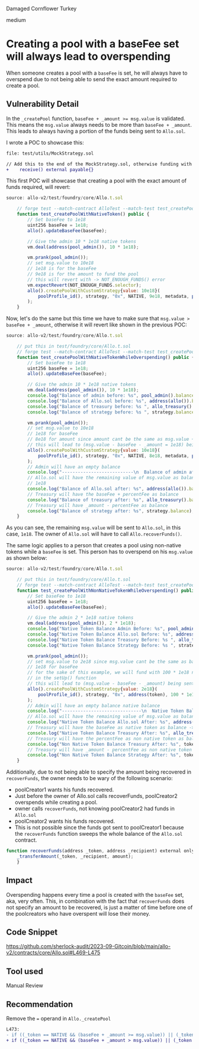 Damaged Cornflower Turkey

medium

# Creating a pool with a baseFee set will always lead to overspending
When someone creates a pool with a `baseFee` is set, he will always have to overspend due to not being able to send the exact amount required to create a pool.
## Vulnerability Detail
In the `_createPool` function, `baseFee + _amount >= msg.value` is validated. This means the `msg.value` always needs to be more than `baseFee + _amount`. This leads to always having a portion of the funds being sent to `Allo.sol`.

I wrote a POC to showcase this:
```diff
file: test/utils/MockStrategy.sol

// Add this to the end of the MockStrategy.sol, otherwise funding with NATIVE token will always fail.
+    receive() external payable{}
```

This first POC will showcase that creating a pool with the exact amount of funds required, will revert:
```javascript
source: allo-v2/test/foundry/core/Allo.t.sol

    // forge test --match-contract AlloTest --match-test test_createPoolWithNativeToken -vvvv
    function test_createPoolWithNativeToken() public {
		// Set baseFee to 1e18 
        uint256 baseFee = 1e18;
        allo().updateBaseFee(baseFee);

		// Give the admin 10 * 1e18 native tokens
        vm.deal(address(pool_admin()), 10 * 1e18);

        vm.prank(pool_admin());
        // set msg.value to 10e18
        // 1e18 is for the baseFee
        // 9e18 is for the amount to fund the pool
        // this will revert with -> NOT_ENOUGH_FUNDS() error
        vm.expectRevert(NOT_ENOUGH_FUNDS.selector);
        allo().createPoolWithCustomStrategy{value: 10e18}(
            poolProfile_id(), strategy, "0x", NATIVE, 9e18, metadata, pool_managers()
        );
    }
```

Now, let's do the same but this time we have to make sure that `msg.value > baseFee + _amount`, otherwise it will revert like shown in the previous POC:
```javascript
source: allo-v2/test/foundry/core/Allo.t.sol

    // put this in test/foundry/core/Allo.t.sol
    // forge test --match-contract AlloTest --match-test test_createPoolWithNativeTokenWhileOverspending -vvv
    function test_createPoolWithNativeTokenWhileOverspending() public {
		// Set baseFee to 1e18
        uint256 baseFee = 1e18;
        allo().updateBaseFee(baseFee);

		// Give the admin 10 * 1e18 native tokens
        vm.deal(address(pool_admin()), 10 * 1e18);
        console.log("Balance of admin before: %s", pool_admin().balance);
        console.log("Balance of Allo.sol before: %s", address(allo()).balance);
        console.log("Balance of treasury before: %s ", allo_treasury().balance);
        console.log("Balance of strategy before: %s ", strategy.balance);

        vm.prank(pool_admin());
        // set msg.value to 10e18
        // 1e18 for baseFee
        // 8e18 for amount since amount cant be the same as msg.value + baseFee
        // this will lead to (msg.value - baseFee - _amount = 1e18) being sent to the Allo.sol contract
        allo().createPoolWithCustomStrategy{value: 10e18}(
            poolProfile_id(), strategy, "0x", NATIVE, 8e18, metadata, pool_managers()
        );
        // Admin will have an empty balance
        console.log("---------------------------\n  Balance of admin after: %s", pool_admin().balance);
        // Allo.sol will have the remaining value of msg.value as balance
        // 1e18
        console.log("Balance of Allo.sol after: %s", address(allo()).balance);
        // Treasury will have the baseFee + percentFee as balance
        console.log("Balance of treasury after: %s", allo_treasury().balance);
        // Treasury will have _amount - percentFee as balance
        console.log("Balance of strategy after: %s", strategy.balance);
    }
```

As you can see, the remaining `msg.value` will be sent to `Allo.sol`, in this case, `1e18`.
The owner of `Allo.sol` will have to call `Allo.recoverFunds()`.

The same logic applies to a person that creates a pool using non-native tokens while a `baseFee` is set. This person has to overspend on his `msg.value` as shown below:

```javascript
source: allo-v2/test/foundry/core/Allo.t.sol

	// put this in test/foundry/core/Allo.t.sol
	// forge test --match-contract AlloTest --match-test test_createPoolWithNonNativeTokenWhileOverspending -vvv
    function test_createPoolWithNonNativeTokenWhileOverspending() public {
		// Set baseFee to 1e18
        uint256 baseFee = 1e18;
        allo().updateBaseFee(baseFee);

		// Give the admin 2 * 1e18 native tokens
        vm.deal(address(pool_admin()), 2 * 1e18);
        console.log("Native Token Balance Admin Before: %s", pool_admin().balance);
        console.log("Native Token Balance Allo.sol Before: %s", address(allo()).balance);
        console.log("Native Token Balance Treasury Before: %s ", allo_treasury().balance);
        console.log("Native Token Balance Strategy Before: %s ", strategy.balance);

        vm.prank(pool_admin());
        // set msg.value to 2e18 since msg.value cant be the same as baseFee when using non native tokens
        // 1e18 for baseFee
        // for the sake of this example, we will fund with 100 * 1e18 non native tokens. these have been distributed
        // in the setUp() function
        // this will lead to (msg.value - baseFee - _amount) being sent to the Allo.sol contract -> 1e18
        allo().createPoolWithCustomStrategy{value: 2e18}(
            poolProfile_id(), strategy, "0x", address(token), 100 * 1e18, metadata, pool_managers()
        );
        // Admin will have an empty balance native balance
        console.log("------------------------------\n  Native Token Balance Admin After: %s", pool_admin().balance);
        // Allo.sol will have the remaining value of msg.value as balance -> 1e18
        console.log("Native Token Balance Allo.sol After: %s", address(allo()).balance);
        // Treasury will have the baseFee as native token as balance -> 1e18
        console.log("Native Token Balance Treasury After: %s", allo_treasury().balance);
        // Treasury will have the percentFee as non native token as balance -> 1e16
        console.log("Non Native Token Balance Treasury After: %s", token.balanceOf(address(allo_treasury())));
        // Treasury will have _amount - percentFee as non native token balance
        console.log("Non Native Token Balance Strategy After: %s", token.balanceOf(address(strategy)));
    }
```

Additionally, due to not being able to specify the amount being recovered in `recoverFunds`, the owner needs to be wary of the following scenario:
- poolCreator1 wants his funds recovered. 
- Just before the owner of Allo.sol calls recoverFunds, poolCreator2 overspends while creating a pool. 
- owner calls `recoverFunds`, not knowing poolCreator2 had funds in `Allo.sol`
- poolCreator2 wants his funds recovered. 
- This is not possible since the funds got sent to poolCreator1 because the `recoverFunds` function sweeps the whole balance of the `Allo.sol` contract.
```javascript
function recoverFunds(address _token, address _recipient) external onlyOwner {	    uint256 amount = _token == NATIVE ? address(this).balance :                 IERC20Upgradeable(_token).balanceOf(address(this));
    _transferAmount(_token, _recipient, amount);
    }
```
## Impact
Overspending happens every time a pool is created with the `baseFee` set, aka, very often. 
This, in combination with the fact that `recoverFunds` does not specify an amount to be recovered, is just a matter of time before one of the poolcreators who have overspent will lose their money.

## Code Snippet
https://github.com/sherlock-audit/2023-09-Gitcoin/blob/main/allo-v2/contracts/core/Allo.sol#L469-L475
## Tool used
Manual Review
## Recommendation
Remove the `=` operand in `Allo._createPool`
```diff
L473:
- if ((_token == NATIVE && (baseFee + _amount >= msg.value)) || (_token != NATIVE && baseFee >= msg.value)) {
+ if ((_token == NATIVE && (baseFee + _amount > msg.value)) || (_token != NATIVE && baseFee > msg.value)) {
```